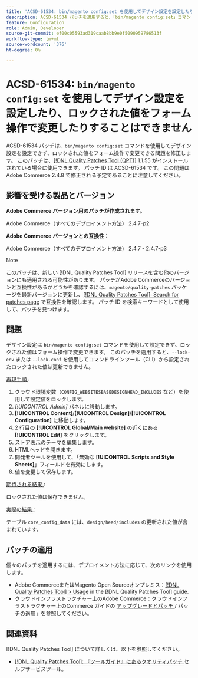 ```yaml
---
title: 'ACSD-61534: bin/magento config:set を使用してデザイン設定を設定したり、ロックされた値をフォーム操作で変更したりすることはできません'
description: ACSD-61534 パッチを適用すると、「bin/magento config:set」コマンドを使用してデザイン設定を設定できず、ロックされた値をフォーム操作で変更できるAdobe Commerceの問題を修正できます。
feature: Configuration
role: Admin, Developer
source-git-commit: ef00c05593ad319caab8bb9e0f5090959786513f
workflow-type: tm+mt
source-wordcount: '376'
ht-degree: 0%

---
```


# ACSD-61534: `bin/magento config:set` を使用してデザイン設定を設定したり、ロックされた値をフォーム操作で変更したりすることはできません

ACSD-61534 パッチは、`bin/magento config:set` コマンドを使用してデザイン設定を設定できず、ロックされた値をフォーム操作で変更できる問題を修正します。 このパッチは、[[!DNL Quality Patches Tool (QPT)]](/help/tools/quality-patches-tool/quality-patches-tool-to-self-serve-quality-patches.md) 1.1.55 がインストールされている場合に使用できます。 パッチ ID は ACSD-61534 です。 この問題はAdobe Commerce 2.4.8 で修正される予定であることに注意してください。

## 影響を受ける製品とバージョン

**Adobe Commerce バージョン用のパッチが作成されます。**

Adobe Commerce（すべてのデプロイメント方法） 2.4.7-p2

**Adobe Commerce バージョンとの互換性：**

Adobe Commerce（すべてのデプロイメント方法） 2.4.7 - 2.4.7-p3

>[!NOTE]
>
>このパッチは、新しい [!DNL Quality Patches Tool] リリースを含む他のバージョンにも適用される可能性があります。 パッチがAdobe Commerceのバージョンと互換性があるかどうかを確認するには、`magento/quality-patches` パッケージを最新バージョンに更新し、[[!DNL Quality Patches Tool]: Search for patches page](https://experienceleague.adobe.com/tools/commerce-quality-patches/index.html?lang=ja) で互換性を確認します。 パッチ ID を検索キーワードとして使用して、パッチを見つけます。

## 問題

デザイン設定は `bin/magento config:set` コマンドを使用して設定できず、ロックされた値はフォーム操作で変更できます。 このパッチを適用すると、`--lock-env` または `--lock-conf` を使用してコマンドラインツール（CLI）から設定されたロックされた値は更新できません。

<u> 再現手順 </u>:

1. クラウド環境変数（`CONFIG_WEBSITESBASEDESIGNHEAD_INCLUDES` など）を使用して設定値をロックします。
1. *[!UICONTROL Admin]* パネルに移動します。
1. **[!UICONTROL Content]**/**[!UICONTROL Design]**/**[!UICONTROL Configuration]** に移動します。
1. 2 行目の **[!UICONTROL Global/Main website]** の近くにある **[!UICONTROL Edit]** をクリックします。
1. ストア表示のテーマを編集します。
1. HTMLヘッドを開きます。
1. 開発者ツールを使用して、「無効な **[!UICONTROL Scripts and Style Sheets]**」フィールドを有効にします。
1. 値を変更して保存します。

<u> 期待される結果 </u>:

ロックされた値は保存できません。

<u> 実際の結果 </u>:

テーブル `core_config_data` には、`design/head/includes` の更新された値が含まれています。

## パッチの適用

個々のパッチを適用するには、デプロイメント方法に応じて、次のリンクを使用します。

* Adobe CommerceまたはMagento Open Sourceオンプレミス：[[!DNL Quality Patches Tool] > Usage](/help/tools/quality-patches-tool/usage.md) in the [!DNL Quality Patches Tool] guide.
* クラウドインフラストラクチャー上のAdobe Commerce：クラウドインフラストラクチャー上のCommerce ガイドの [ アップグレードとパッチ ](https://experienceleague.adobe.com/docs/commerce-cloud-service/user-guide/develop/upgrade/apply-patches.html?lang=ja)/ パッチの適用」を参照してください。

## 関連資料

[!DNL Quality Patches Tool] について詳しくは、以下を参照してください。

* [[!DNL Quality Patches Tool]: 『ツールガイド』にあるクオリティパッチ ](/help/tools/quality-patches-tool/quality-patches-tool-to-self-serve-quality-patches.md) セルフサービスツール。
